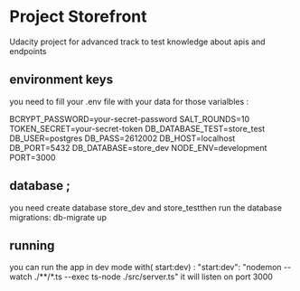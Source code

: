 # Project Storefront
Udacity project for advanced track to test knowledge about apis and endpoints




## environment keys

you need to fill your .env file with your data  for those varialbles :

BCRYPT_PASSWORD=your-secret-password
SALT_ROUNDS=10
TOKEN_SECRET=your-secret-token
DB_DATABASE_TEST=store_test
DB_USER=postgres
DB_PASS=2612002
DB_HOST=localhost
DB_PORT=5432
DB_DATABASE=store_dev
NODE_ENV=development
PORT=3000




##  database ; 
you need create database store_dev and  store_testthen run  the database migrations: db-migrate up


## running 

you can run the app in dev mode 
  with( start:dev) :
    "start:dev": "nodemon --watch ./**/*.ts --exec ts-node ./src/server.ts"
    it will listen on port 3000











